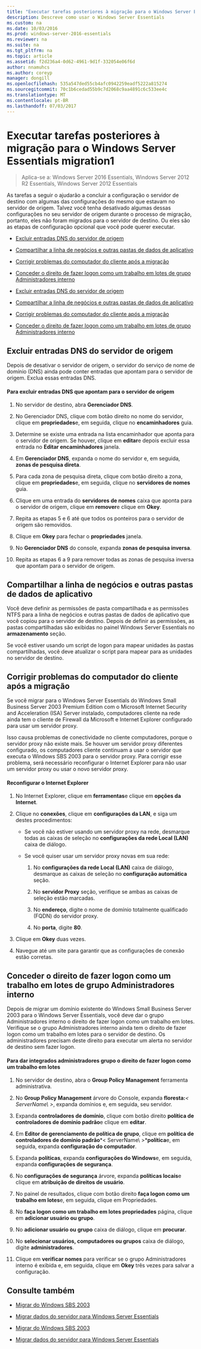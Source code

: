 ```yaml
---
title: "Executar tarefas posteriores à migração para o Windows Server Essentials migration1"
description: Descreve como usar o Windows Server Essentials
ms.custom: na
ms.date: 10/03/2016
ms.prod: windows-server-2016-essentials
ms.reviewer: na
ms.suite: na
ms.tgt_pltfrm: na
ms.topic: article
ms.assetid: f2d236a4-0d62-4961-9d1f-332054e06f6d
author: nnamuhcs
ms.author: coreyp
manager: dongill
ms.openlocfilehash: 535a547ded55cb4afc0942259eadf5222a815274
ms.sourcegitcommit: 70c1b6cedad55b9c7d2068c9aa4891c6c533ee4c
ms.translationtype: MT
ms.contentlocale: pt-BR
ms.lasthandoff: 07/03/2017
---
```

# <a name="perform-post-migration-tasks-for-windows-server-essentials-migration1"></a>Executar tarefas posteriores à migração para o Windows Server Essentials migration1

>Aplica-se a: Windows Server 2016 Essentials, Windows Server 2012 R2 Essentials, Windows Server 2012 Essentials

As tarefas a seguir o ajudarão a concluir a configuração o servidor de destino com algumas das configurações do mesmo que estavam no servidor de origem. Talvez você tenha desativado algumas dessas configurações no seu servidor de origem durante o processo de migração, portanto, eles não foram migrados para o servidor de destino. Ou eles são as etapas de configuração opcional que você pode querer executar.  
  

-   [Excluir entradas DNS do servidor de origem](Perform-post-migration-tasks-for-Windows-Server-Essentials-migration.md#BKMK_DeleteDNSEntries)  
  
-   [Compartilhar a linha de negócios e outras pastas de dados de aplicativo](Perform-post-migration-tasks-for-Windows-Server-Essentials-migration.md#BKMK_ShareLineOfBusinessAndOtherApplications)  
  
-   [Corrigir problemas do computador do cliente após a migração](Perform-post-migration-tasks-for-Windows-Server-Essentials-migration.md#BKMK_FixClientComputerIssuesAfterMigrating)  
  
-   [Conceder o direito de fazer logon como um trabalho em lotes de grupo Administradores interno](Perform-post-migration-tasks-for-Windows-Server-Essentials-migration.md#BKMK_AdminGroup)  

-   [Excluir entradas DNS do servidor de origem](../migrate/Perform-post-migration-tasks-for-Windows-Server-Essentials-migration.md#BKMK_DeleteDNSEntries)  
  
-   [Compartilhar a linha de negócios e outras pastas de dados de aplicativo](../migrate/Perform-post-migration-tasks-for-Windows-Server-Essentials-migration.md#BKMK_ShareLineOfBusinessAndOtherApplications)  
  
-   [Corrigir problemas do computador do cliente após a migração](../migrate/Perform-post-migration-tasks-for-Windows-Server-Essentials-migration.md#BKMK_FixClientComputerIssuesAfterMigrating)  
  
-   [Conceder o direito de fazer logon como um trabalho em lotes de grupo Administradores interno](../migrate/Perform-post-migration-tasks-for-Windows-Server-Essentials-migration.md#BKMK_AdminGroup)  

  
##  <a name="BKMK_DeleteDNSEntries"></a>Excluir entradas DNS do servidor de origem  
 Depois de desativar o servidor de origem, o servidor do serviço de nome de domínio (DNS) ainda pode conter entradas que apontam para o servidor de origem. Exclua essas entradas DNS.  
  
#### <a name="to-delete-dns-entries-that-point-to-the-source-server"></a>Para excluir entradas DNS que apontam para o servidor de origem  
  
1.  No servidor de destino, abra **Gerenciador DNS**.  
  
2.  No Gerenciador DNS, clique com botão direito no nome do servidor, clique em **propriedades**e, em seguida, clique no **encaminhadores** guia.  
  
3.  Determine se existe uma entrada na lista encaminhador que aponta para o servidor de origem. Se houver, clique em **editar**e depois excluir essa entrada no **Editar encaminhadores** janela.  
  
4.  Em **Gerenciador DNS**, expanda o nome do servidor e, em seguida, **zonas de pesquisa direta**.  
  
5.  Para cada zona de pesquisa direta, clique com botão direito a zona, clique em **propriedades**e, em seguida, clique no **servidores de nomes** guia.  
  
6.  Clique em uma entrada do **servidores de nomes** caixa que aponta para o servidor de origem, clique em **remover**e clique em **Okey**.  
  
7.  Repita as etapas 5 e 6 até que todos os ponteiros para o servidor de origem são removidos.  
  
8.  Clique em **Okey** para fechar o **propriedades** janela.  
  
9. No **Gerenciador DNS** do console, expanda **zonas de pesquisa inversa**.  
  
10. Repita as etapas 6 a 9 para remover todas as zonas de pesquisa inversa que apontam para o servidor de origem.  
  
##  <a name="BKMK_ShareLineOfBusinessAndOtherApplications"></a>Compartilhar a linha de negócios e outras pastas de dados de aplicativo  
 Você deve definir as permissões de pasta compartilhada e as permissões NTFS para a linha de negócios e outras pastas de dados de aplicativo que você copiou para o servidor de destino. Depois de definir as permissões, as pastas compartilhadas são exibidas no painel Windows Server Essentials no **armazenamento** seção.  
  
 Se você estiver usando um script de logon para mapear unidades às pastas compartilhadas, você deve atualizar o script para mapear para as unidades no servidor de destino.  
  
##  <a name="BKMK_FixClientComputerIssuesAfterMigrating"></a>Corrigir problemas do computador do cliente após a migração  
 Se você migrar para o Windows Server Essentials do Windows Small Business Server 2003 Premium Edition com o Microsoft Internet Security and Acceleration (ISA) Server instalado, computadores cliente na rede ainda tem o cliente de Firewall da Microsoft e Internet Explorer configurado para usar um servidor proxy.  
  
 Isso causa problemas de conectividade no cliente computadores, porque o servidor proxy não existe mais. Se houver um servidor proxy diferentes configurado, os computadores cliente continuam a usar o servidor que executa o Windows SBS 2003 para o servidor proxy. Para corrigir esse problema, será necessário reconfigurar o Internet Explorer para não usar um servidor proxy ou usar o novo servidor proxy.  
  
#### <a name="to-reconfigure-internet-explorer"></a>Reconfigurar o Internet Explorer  
  
1.  No Internet Explorer, clique em **ferramentas**e clique em **opções da Internet**.  
  
2.  Clique no **conexões**, clique em **configurações da LAN**, e siga um destes procedimentos:  
  
    -   Se você não estiver usando um servidor proxy na rede, desmarque todas as caixas de seleção no **configurações da rede Local (LAN)** caixa de diálogo.  
  
    -   Se você quiser usar um servidor proxy novas em sua rede:  
  
        1.  No **configurações da rede Local (LAN)** caixa de diálogo, desmarque as caixas de seleção no **configuração automática** seção.  
  
        2.  No **servidor Proxy** seção, verifique se ambas as caixas de seleção estão marcadas.  
  
        3.  No **endereço**, digite o nome de domínio totalmente qualificado (FQDN) do servidor proxy.  
  
        4.  No **porta**, digite **80**.  
  
3.  Clique em **Okey** duas vezes.  
  
4.  Navegue até um site para garantir que as configurações de conexão estão corretas.  
  
##  <a name="BKMK_AdminGroup"></a>Conceder o direito de fazer logon como um trabalho em lotes de grupo Administradores interno  
 Depois de migrar um domínio existente do Windows Small Business Server 2003 para o Windows Server Essentials, você deve dar o grupo Administradores interno o direito de fazer logon como um trabalho em lotes. Verifique se o grupo Administradores interno ainda tem o direito de fazer logon como um trabalho em lotes para o servidor de destino. Os administradores precisam deste direito para executar um alerta no servidor de destino sem fazer logon.  
  
#### <a name="to-give-the-built-in-administrators-group-the-right-to-log-on-as-a-batch-job"></a>Para dar integrados administradores grupo o direito de fazer logon como um trabalho em lotes  
  
1.  No servidor de destino, abra o **Group Policy Management** ferramenta administrativa.  
  
2.  No **Group Policy Management** árvore do Console, expanda **floresta:***< ServerName\ >*, expanda domínios e, em seguida, seu servidor.  
  
3.  Expanda **controladores de domínio**, clique com botão direito **política de controladores de domínio padrão**e clique em **editar**.  
  
4.  Em **Editor de gerenciamento de política de grupo**, clique em **política de controladores de domínio padrão***< ServerName\ >***política**e, em seguida, expanda **configuração do computador**.  
  
5.  Expanda **políticas**, expanda **configurações do Windows**e, em seguida, expanda **configurações de segurança**.  
  
6.  No **configurações de segurança** árvore, expanda **políticas locais**e clique em **atribuição de direitos de usuário**.  
  
7.  No painel de resultados, clique com botão direito **faça logon como um trabalho em lotes**e, em seguida, clique em Propriedades.  
  
8.  No **faça logon como um trabalho em lotes propriedades** página, clique em **adicionar usuário ou grupo**.  
  
9. No **adicionar usuário ou grupo** caixa de diálogo, clique em **procurar**.  
  
10. No **selecionar usuários, computadores ou grupos** caixa de diálogo, digite **administradores**.  
  
11. Clique em **verificar nomes** para verificar se o grupo Administradores interno é exibida e, em seguida, clique em **Okey** três vezes para salvar a configuração.  
  
## <a name="see-also"></a>Consulte também  
  

-   [Migrar do Windows SBS 2003](Migrate-Windows-Small-Business-Server-2003-to-Windows-Server-Essentials.md)  
  
-   [Migrar dados do servidor para Windows Server Essentials](Migrate-Server-Data-to-Windows-Server-Essentials.md)

-   [Migrar do Windows SBS 2003](../migrate/Migrate-Windows-Small-Business-Server-2003-to-Windows-Server-Essentials.md)  
  
-   [Migrar dados do servidor para Windows Server Essentials](../migrate/Migrate-Server-Data-to-Windows-Server-Essentials.md)

